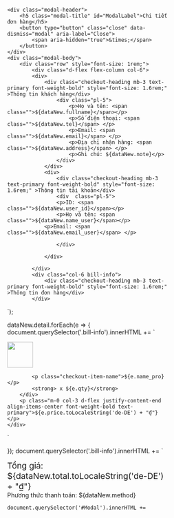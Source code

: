 <div class="modal-dialog" style="max-width: 75%;">

<div class="modal-content">

	<div class="modal-header">
		<h5 class="modal-title" id="ModalLabel">Chi tiết đơn hàng</h5>
		<button type="button" class="close" data-dismiss="modal" aria-label="Close">
			<span aria-hidden="true">&times;</span>
		</button>
	</div>
	<div class="modal-body">
		<div class="row" style="font-size: 1rem;">
			<div class="d-flex flex-column col-6">
			<div>
				<div class="checkout-heading mb-3 text-primary font-weight-bold" style="font-size: 1.6rem;" >Thông tin khách hàng</div>
					<div class="pl-5">
						<p>Họ và tên: <span class="">${dataNew.fullname}</span></p>
						<p>Số điện thoại: <span class="">${dataNew.tel}</span> </p>
						<p>Email: <span class="">${dataNew.email}</span> </p>
						<p>Địa chỉ nhận hàng: <span class="">${dataNew.address}</span> </p>
						<p>Ghi chú: ${dataNew.note}</p>
					</div>
				</div>
				<div>
					<div class="checkout-heading mb-3 text-primary font-weight-bold" style="font-size: 1.6rem;" >Thông tin tài khoản</div>
					<div  class="pl-5">
					<p>ID: <span class="">${dataNew.user_id}</span></p>
					<p>Họ và tên: <span class="">${dataNew.name_user}</span></p>
				<p>Email: <span class="">${dataNew.email_user}</span> </p>
					
					</div>

				</div>

			</div>
			<div class="col-6 bill-info">
				<div class="checkout-heading mb-3 text-primary font-weight-bold" style="font-size: 1.6rem;" >Thông tin đơn hàng</div>
			</div>
`);

dataNew.detail.forEach(e => {
document.querySelector('.bill-info').innerHTML += `
	<div class="row checkout-item-pro">
		<p class="col-2 m-0"><img width="60px" height="60px" src="http://localhost/ZVHSHOP/upload/product/${e.image}" alt="" style="object-fit: cover; object-position: center;" ></p>
		<div class="col-7">

			<p class="checkout-item-name">${e.name_pro}</p>
			<strong> x ${e.qty}</strong>
		</div>
		<p class="m-0 col-3 d-flex justify-content-end align-items-center font-weight-bold text-primary">${e.price.toLocaleString('de-DE') + "₫"}</p>
	</div>

`

});
document.querySelector('.bill-info').innerHTML += `
<div class=" text-right mt-3 border-top border-primary pt-2" style="font-size: 1.2rem;">
	<span class="font-weight-bold text-primary">Tổng giá: ${dataNew.total.toLocaleString('de-DE') + "₫"}</span>
	<span class=" font-size-bold"></span>
</div>
<div class="row my-3">
	<div class="col text-right">Phương thức thanh toán: <span class="">${dataNew.method}</span></div>
</div>

`
document.querySelector('#Modal').innerHTML += `
</div >
</div >

</div >
</div >
